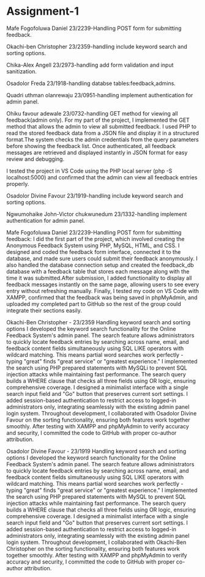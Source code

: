 # Assignment-1

Mafe Fogofoluwa Daniel 23/2239-Handling POST form for submitting feedback.

Okachi-ben Christopher 23/2359-handling include keyword search and sorting options.

Chika-Alex Angell 23/2973-handling add form validation and input sanitization.

Osadolor Freda 23/1918-handling databse tables:feedback,admins.

Quadri uthman olanrewaju 23/0951-handling implement authentication for admin panel.

Ohiku favour adewale 23/0732-handling GET method for viewing all feedback(admin only).
For my part of the project, I implemented the GET method that allows the admin to view all submitted feedback.
I used PHP to read the stored feedback data from a JSON file and display it in a structured format.The system checks the admin credentials from the query parameters before showing the feedback list.
Once authenticated, all feedback messages are retrieved and displayed instantly in JSON format for easy review and debugging.

I tested the project in VS Code using the PHP local server (php -S localhost:5000) and confirmed that the admin can view all feedback entries properly.

Osadolor Divine Favour 23/1919-handling include keyword search and sorting options.

Ngwumohaike John-Victor chukwunedum 23/1332-handling implement authentication for admin panel.


Mafe Fogofoluwa Daniel 23/2239-Handling POST form for submitting feedback:
I did the first part of the project, which involved creating the Anonymous Feedback System using PHP, MySQL, HTML, and CSS.
I designed and coded the feedback form interface, connected it to the database, and made sure users could submit their feedback anonymously.
I also handled the database connection setup and created the feedback_db database with a feedback table that stores each message along with the time it was submitted.After submission, I added functionality to display all feedback messages instantly on the same page, allowing users to see every entry without refreshing manually.
Finally, I tested my code on VS Code with XAMPP, confirmed that the feedback was being saved in phpMyAdmin, and uploaded my completed part to GitHub so the rest of the group could integrate their sections easily.

Okachi-Ben Christopher - 23/2359
Handling keyword search and sorting options
I developed the keyword search functionality for the Online Feedback System's admin panel. The search feature allows administrators to quickly locate feedback entries by searching across name, email, and feedback content fields simultaneously using SQL LIKE operators with wildcard matching. This means partial word searches work perfectly - typing "great" finds "great service" or "greatest experience."
I implemented the search using PHP prepared statements with MySQLi to prevent SQL injection attacks while maintaining fast performance. The search query builds a WHERE clause that checks all three fields using OR logic, ensuring comprehensive coverage. I designed a minimalist interface with a single search input field and "Go" button that preserves current sort settings.
I added session-based authentication to restrict access to logged-in administrators only, integrating seamlessly with the existing admin panel login system. Throughout development, I collaborated with Osadolor Divine Favour on the sorting functionality, ensuring both features work together smoothly. After testing with XAMPP and phpMyAdmin to verify accuracy and security, I committed the code to GitHub with proper co-author attribution.

Osadolor Divine Favour - 23/1919 Handling keyword search and sorting options I developed the keyword search functionality for the Online Feedback System's admin panel. The search feature allows administrators to quickly locate feedback entries by searching across name, email, and feedback content fields simultaneously using SQL LIKE operators with wildcard matching. This means partial word searches work perfectly - typing "great" finds "great service" or "greatest experience." I implemented the search using PHP prepared statements with MySQL to prevent SQL injection attacks while maintaining fast performance. The search query builds a WHERE clause that checks all three fields using OR logic, ensuring comprehensive coverage. I designed a minimalist interface with a single search input field and "Go" button that preserves current sort settings. I added session-based authentication to restrict access to logged-in administrators only, integrating seamlessly with the existing admin panel login system. Throughout development, I collaborated with Okachi-Ben Christopher on the sorting functionality, ensuring both features work together smoothly. After testing with XAMPP and phpMyAdmin to verify accuracy and security, I committed the code to GitHub with proper co-author attribution.
